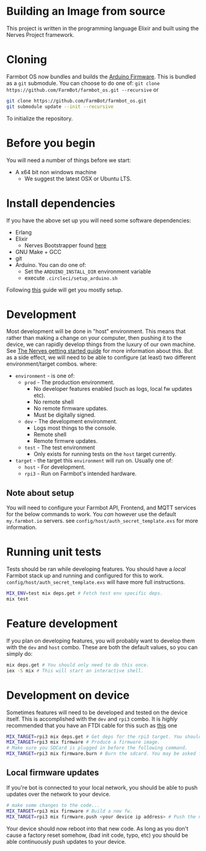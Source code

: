 # Building an Image from source
This project is written in the programming language Elixir and built using the
Nerves Project framework.

# Cloning
Farmbot OS now bundles and builds the [Arduino Firmware](https://github.com/farmbot/farmbot-arduino-firmware).
This is bundled as a `git` submodule. You can choose to do one of:
`git clone https://github.com/FarmBot/farmbot_os.git --recursive`
or
```bash
git clone https://github.com/FarmBot/farmbot_os.git
git submodule update --init --recursive
```
To initialize the repository.

# Before you begin
You will need a number of things before we start:
* A x64 bit non windows machine
  * We suggest the latest OSX or Ubuntu LTS.

# Install dependencies
If you have the above set up you will need some software dependencies:
* Erlang
* Elixir
  * Nerves Bootstrapper found [here](https://hexdocs.pm/nerves/installation.html#Linux)
* GNU Make + GCC
* git
* Arduino. You can do one of:
  * Set the `ARDUINO_INSTALL_DIR` environment variable
  * execute `.circleci/setup_arduino.sh`

Following [this](http://embedded-elixir.com/post/2017-05-23-using-asdf-vm/) guide
will get you mostly setup.

# Development
Most development will be done in "host" environment. This means that rather than
making a change on your computer, then pushing it to the device, we can rapidly
develop things from the luxury of our own machine.
See [The Nerves getting started guide](https://hexdocs.pm/nerves/getting-started.html)
for more information about this. But as a side effect, we will need to be able
to configure (at least) two different environment/target combos. where:
* `environment` - is one of:
  * `prod` - The production environment.
    * No developer features enabled (such as logs, local fw updates etc).
    * No remote shell
    * No remote firmware updates.
    * Must be digitally signed.
  * `dev` - The development environment.
    * Logs most things to the console.
    * Remote shell
    * Remote firmwre updates.
  * `test` - The test environment
    * Only exists for running tests on the `host` target currently.
* `target` - the target this `environment` will run on. Usually one of:
  * `host` - For development.
  * `rpi3` - Run on Farmbot's intended hardware.

## Note about setup
You will need to configure your Farmbot API, Frontend, and MQTT services for the
below commands to work. You _can_ however use the default `my.farmbot.io` servers.
see `config/host/auth_secret_template.exs` for more information.

# Running unit tests
Tests should be ran while developing features. You should have a *local* Farmbot
stack up and running and configured for this to work.
`config/host/auth_secret_template.exs` will have more full instructions.

```bash
MIX_ENV=test mix deps.get # Fetch test env specific deps.
mix test
```

# Feature development
If you plan on developing features, you will probably want to develop them with
the `dev` and `host` combo. These are both the default values, so you can simply do:
```bash
mix deps.get # You should only need to do this once.
iex -S mix # This will start an interactive shell.
```

# Development on device
Sometimes features will need to be developed and tested on the device itself.
This is accomplished with the `dev` and `rpi3` combo.
It is *highly* recommended that you have an FTDI cable for this such as
[this](https://www.digikey.com/product-detail/en/ftdi/TTL-232R-RPI/768-1204-ND/4382044?WT.srch=1&gclid=CjwKCAiAhfzSBRBTEiwAN-ysWGhYH3gnmetjTHPkmUtZIm3JvfgIyZuGJV6pauhemNtKZ_FIvxxFFhoCqWsQAvD_BwE) one


```bash
MIX_TARGET=rpi3 mix deps.get # Get deps for the rpi3 target. You should only need to do this once.
MIX_TARGET=rpi3 mix firmware # Produce a firmware image.
# Make sure you SDCard is plugged in before the following command.
MIX_TARGET=rpi3 mix firmware.burn # Burn the sdcard. You may be asked for a password here.
```

## Local firmware updates
If you're bot is connected to your local network, you should be able to
push updates over the network to your device.

```bash
# make some changes to the code...
MIX_TARGET=rpi3 mix firmware # Build a new fw.
MIX_TARGET=rpi3 mix firmware.push <your device ip address> # Push the new fw to the device.
```
Your device should now reboot into that new code. As long as you don't cause
a factory reset somehow, (bad init code, typo, etc) you should be able
continuously push updates to your device.
